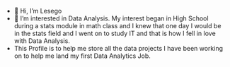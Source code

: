 - 👋 Hi, I’m Lesego
- 👀 I’m interested in Data Analysis. My interest began in High School during a stats module in math class and I knew that one day I would be in the stats field and I went on to study IT and that is how I fell in love with Data Analysis.
- This Profile is to help me store all the data projects I have been working on to help me land my first Data Analytics Job.

<!---
Les323/Les323 is a ✨ special ✨ repository because its `README.md` (this file) appears on your GitHub profile.
You can click the Preview link to take a look at your changes.
--->
